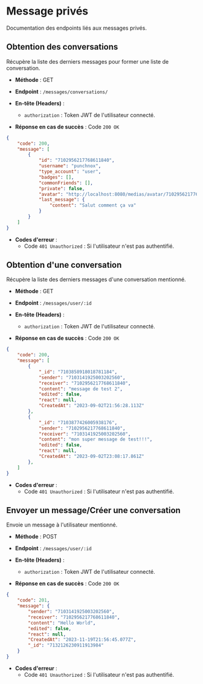 # Message privés

Documentation des endpoints liés aux messages privés.

## Obtention des conversations

Récupère la liste des derniers messages pour former une liste de conversation.

- **Méthode** : GET
- **Endpoint** : `/messages/conversations/`
- **En-tête (Headers)** :
  - `authorization` : Token JWT de l'utilisateur connecté.

- **Réponse en cas de succès** : Code `200 OK`

```json
{
	"code": 200,
	"message": [
		{
			"id": "7102956217768611840",
			"username": "punchnox",
			"type_account": "user",
			"badges": [],
			"commonFriends": [],
			"private": false,
			"avatar": "http://localhost:8080/medias/avatar/7102956217768611840.png",
			"last_message": {
				"content": "Salut comment ça va"
			}
		}
	]
}
```
- **Codes d'erreur** :
  - Code `401 Unauthorized` : Si l'utilisateur n'est pas authentifié.



## Obtention d'une conversation

Récupère la liste des derniers messages d'une conversation mentionné.

- **Méthode** : GET
- **Endpoint** : `/messages/user/:id`
- **En-tête (Headers)** :
  - `authorization` : Token JWT de l'utilisateur connecté.

- **Réponse en cas de succès** : Code `200 OK`

```json
{
	"code": 200,
	"message": [
		{
			"_id": "7103858918018781184",
			"sender": "7103141925003202560",
			"receiver": "7102956217768611840",
			"content": "message de test 2",
			"edited": false,
			"react": null,
			"CreatedAt": "2023-09-02T21:56:28.113Z"
		},
		{
			"_id": "7103877426005938176",
			"sender": "7102956217768611840",
			"receiver": "7103141925003202560",
			"content": "mon super message de test!!!",
			"edited": false,
			"react": null,
			"CreatedAt": "2023-09-02T23:08:17.861Z"
		},
	]
}
```
- **Codes d'erreur** :
  - Code `401 Unauthorized` : Si l'utilisateur n'est pas authentifié.


## Envoyer un message/Créer une conversation

Envoie un message à l'utilisateur mentionné.

- **Méthode** : POST
- **Endpoint** : `/messages/user/:id`
- **En-tête (Headers)** :
  - `authorization` : Token JWT de l'utilisateur connecté.

- **Réponse en cas de succès** : Code `200 OK`

```json
{
	"code": 201,
	"message": {
		"sender": "7103141925003202560",
		"receiver": "7102956217768611840",
		"content": "Hello World",
		"edited": false,
		"react": null,
		"CreatedAt": "2023-11-19T21:56:45.077Z",
		"_id": "7132126230911913984"
	}
}
```
- **Codes d'erreur** :
  - Code `401 Unauthorized` : Si l'utilisateur n'est pas authentifié.
